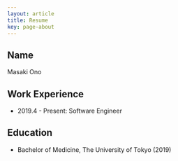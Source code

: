 ```yaml
---
layout: article
title: Resume
key: page-about
---
```


## Name

Masaki Ono

## Work Experience

* 2019.4 - Present: Software Engineer

## Education

* Bachelor of Medicine, The University of Tokyo (2019)


